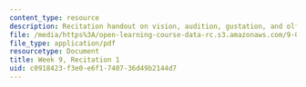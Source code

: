 ```yaml
---
content_type: resource
description: Recitation handout on vision, audition, gustation, and olfaction.
file: /media/https%3A/open-learning-course-data-rc.s3.amazonaws.com/9-01-introduction-to-neuroscience-fall-2007/c0918423f3e0e6f1740736d49b2144d7_wk09_sechand1029.pdf
file_type: application/pdf
resourcetype: Document
title: Week 9, Recitation 1
uid: c0918423-f3e0-e6f1-7407-36d49b2144d7
---
```

